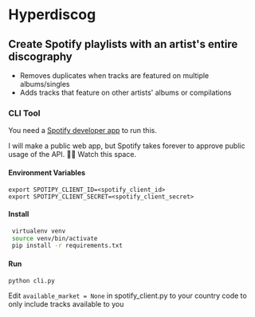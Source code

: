 # Hyperdiscog
## Create Spotify playlists with an artist's entire discography

- Removes duplicates when tracks are featured on multiple albums/singles
- Adds tracks that feature on other artists' albums or compilations

### CLI Tool

You need a [Spotify developer app](https://developer.spotify.com/documentation/web-api/concepts/apps) to run this.

I will make a public web app, but Spotify takes forever to approve public usage of the API. 🤷🏽 Watch this space.

#### Environment Variables
```buildoutcfg env vars
export SPOTIPY_CLIENT_ID=<spotify_client_id>
export SPOTIPY_CLIENT_SECRET=<spotify_client_secret>
```

#### Install
```bash
 virtualenv venv
 source venv/bin/activate
 pip install -r requirements.txt
```

#### Run

```bash
python cli.py 
```

Edit `available_market = None` in spotify_client.py to your country code to only include tracks available to you
